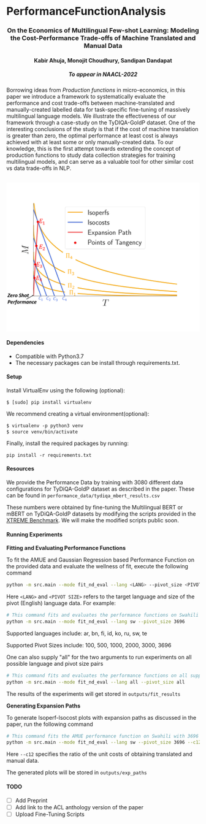 # PerformanceFunctionAnalysis

<h3 align="center"> On the Economics of Multilingual Few-shot Learning: Modeling the
Cost-Performance Trade-offs of Machine Translated and Manual Data </h3>

<h4 align="center"> Kabir Ahuja, Monojit Choudhury, Sandipan Dandapat </h4>

<h5 align = "center"> <i>To appear in NAACL-2022</i> </h5>

Borrowing ideas from *Production functions* in micro-economics, in this paper we introduce a framework 
to systematically evaluate the performance and cost trade-offs between machine-translated and manually-created labelled data for task-specific fine-tuning of massively multilingual language models. We illustrate the effectiveness of our framework through a case-study on the TyDIQA-GoldP dataset. One of the interesting conclusions of the study is that if the cost of machine translation is greater than zero, the optimal performance at least cost is always achieved with at least some or only manually-created data. To our knowledge, this is the first attempt towards extending the concept of production functions to study data collection strategies for training multilingual models, and can serve as a valuable tool for other similar cost vs data trade-offs in NLP.

<h2 align="center">
  <img align="center"  src="main_figure.png" alt="..." width="720">
</h2>

#### Dependencies
- Compatible with Python3.7
- The necessary packages can be install through requirements.txt.

#### Setup
Install VirtualEnv using the following (optional):

```shell
$ [sudo] pip install virtualenv
```
We recommend creating a virtual environment(optional):

```shell
$ virtualenv -p python3 venv
$ source venv/bin/activate
```
Finally, install the required packages by running:

```shell
pip install -r requirements.txt
```

#### Resources

We provide the Performance Data by training with 3080 different data configurations for TyDiQA-GoldP dataset as described in the paper. These can be found in `performance_data/tydiqa_mbert_results.csv`

These numbers were obtained by fine-tuning the Multilingual BERT or mBERT on TyDiQA-GoldP datasets by modifying the scripts provided in the [XTREME Benchmark](https://github.com/google-research/xtreme). We will make the modified scripts public soon.

#### Running Experiments

**Fitting and Evaluating Performance Functions**

To fit the AMUE and Gaussian Regression based Performance Function on the provided data and evaluate the wellness of fit, execute the following command
```bash
python -m src.main --mode fit_nd_eval --lang <LANG> --pivot_size <PIVOT SIZE>
```

Here `<LANG>` and `<PIVOT SIZE>` refers to the target language and size of the pivot (English) language data. For example:

```bash
# This command fits and evaluates the performance functions on Swahili with 3696 training examples available for English
python -m src.main --mode fit_nd_eval --lang sw --pivot_size 3696
```

Supported languages include: ar, bn, fi, id, ko, ru, sw, te

Supported Pivot Sizes include: 100, 500, 1000, 2000, 3000, 3696

One can also supply "all" for the two arguments to run experiments on all possible language and pivot size pairs

```bash
# This command fits and evaluates the performance functions on all supported language and pivot size pairs
python -m src.main --mode fit_nd_eval --lang all --pivot_size all
```

The results of the experiments will get stored in `outputs/fit_results`

**Generating Expansion Paths**

To generate Isoperf-Isocost plots with expansion paths as discussed in the paper, run the following command

```bash
# This command fits the AMUE performance function on Swahili with 3696 training examples available for English when the translated data is 10 times as cheap as manual data, and generates Expansion Curves
python -m src.main --mode fit_nd_eval --lang sw --pivot_size 3696 --c12 0.1 
```

Here `--c12` specifies the ratio of the unit costs of obtaining translated and manual data.

The generated plots will be stored in `outputs/exp_paths`

#### TODO
- [ ] Add Preprint
- [ ] Add link to the ACL anthology version of the paper
- [ ] Upload Fine-Tuning Scripts
